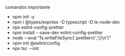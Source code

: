 comandos importante

- npm init -y
- npm i @types/express -D typescript -D ts-node-dev
- npx eslint-config-prettier
- npm install --save-dev eslint-config-prettier
- node --eval "fs.writeFileSync('.prettierrc','{}\n')"
- npm init @eslint/config
- npx tsc --init
